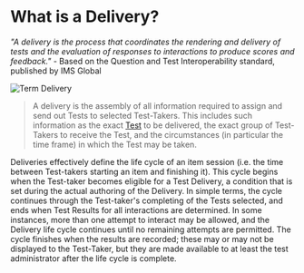 # What is a Delivery?


*"A delivery is the process that coordinates the rendering and delivery of tests and the evaluation of responses to interactions to produce scores and feedback."* - Based on the Question and Test Interoperability standard, published by IMS Global

![Term Delivery]()

>A delivery is the assembly of all information required to assign and send out Tests to selected Test-Takers. This includes such information as the exact [Test](../tests/what-is-a-test.md) to be delivered, the exact group of Test-Takers to receive the Test, and the circumstances (in particular the time frame) in which the Test may be taken.

Deliveries effectively define the life cycle of an item session (i.e. the time between Test-takers starting an item and finishing it). This cycle begins when the Test-taker becomes eligible for a Test Delivery, a condition that is set during the actual authoring of the Delivery. In simple terms, the cycle continues through the Test-taker's completing of the Tests selected, and ends when Test Results for all interactions are determined. In some instances, more than one attempt to interact may be allowed, and the Delivery life cycle continues until no remaining attempts are permitted. The cycle finishes when the results are recorded; these may or may not be displayed to the Test-Taker, but they are made available to at least the test administrator after the life cycle is complete.